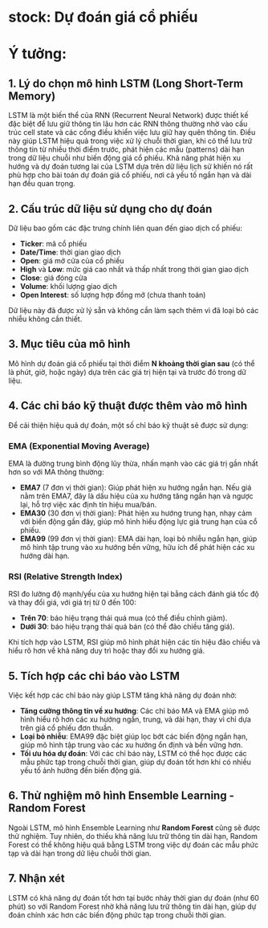 # stock: Dự đoán giá cổ phiếu



# Ý tưởng:

## 1. Lý do chọn mô hình LSTM (Long Short-Term Memory)
LSTM là một biến thể của RNN (Recurrent Neural Network) được thiết kế đặc biệt để lưu giữ thông tin lâu hơn các RNN thông thường nhờ vào cấu trúc cell state và các cổng điều khiển việc lưu giữ hay quên thông tin. Điều này giúp LSTM hiệu quả trong việc xử lý chuỗi thời gian, khi có thể lưu trữ thông tin từ nhiều thời điểm trước, phát hiện các mẫu (patterns) dài hạn trong dữ liệu chuỗi như biến động giá cổ phiếu. Khả năng phát hiện xu hướng và dự đoán tương lai của LSTM dựa trên dữ liệu lịch sử khiến nó rất phù hợp cho bài toán dự đoán giá cổ phiếu, nơi cả yếu tố ngắn hạn và dài hạn đều quan trọng.

## 2. Cấu trúc dữ liệu sử dụng cho dự đoán
Dữ liệu bao gồm các đặc trưng chính liên quan đến giao dịch cổ phiếu:

- **Ticker**: mã cổ phiếu
- **Date/Time**: thời gian giao dịch
- **Open**: giá mở cửa của cổ phiếu
- **High** và **Low**: mức giá cao nhất và thấp nhất trong thời gian giao dịch
- **Close**: giá đóng cửa
- **Volume**: khối lượng giao dịch
- **Open Interest**: số lượng hợp đồng mở (chưa thanh toán)

Dữ liệu này đã được xử lý sẵn và không cần làm sạch thêm vì đã loại bỏ các nhiễu không cần thiết.

## 3. Mục tiêu của mô hình
Mô hình dự đoán giá cổ phiếu tại thời điểm **N khoảng thời gian sau** (có thể là phút, giờ, hoặc ngày) dựa trên các giá trị hiện tại và trước đó trong dữ liệu.

## 4. Các chỉ báo kỹ thuật được thêm vào mô hình
Để cải thiện hiệu quả dự đoán, một số chỉ báo kỹ thuật sẽ được sử dụng:

### EMA (Exponential Moving Average)
EMA là đường trung bình động lũy thừa, nhấn mạnh vào các giá trị gần nhất hơn so với MA thông thường:

- **EMA7** (7 đơn vị thời gian): Giúp phát hiện xu hướng ngắn hạn. Nếu giá nằm trên EMA7, đây là dấu hiệu của xu hướng tăng ngắn hạn và ngược lại, hỗ trợ việc xác định tín hiệu mua/bán.
- **EMA30** (30 đơn vị thời gian): Phát hiện xu hướng trung hạn, nhạy cảm với biến động gần đây, giúp mô hình hiểu động lực giá trung hạn của cổ phiếu.
- **EMA99** (99 đơn vị thời gian): EMA dài hạn, loại bỏ nhiễu ngắn hạn, giúp mô hình tập trung vào xu hướng bền vững, hữu ích để phát hiện các xu hướng dài hạn.

### RSI (Relative Strength Index)
RSI đo lường độ mạnh/yếu của xu hướng hiện tại bằng cách đánh giá tốc độ và thay đổi giá, với giá trị từ 0 đến 100:
- **Trên 70**: báo hiệu trạng thái quá mua (có thể điều chỉnh giảm).
- **Dưới 30**: báo hiệu trạng thái quá bán (có thể đảo chiều tăng giá).

Khi tích hợp vào LSTM, RSI giúp mô hình phát hiện các tín hiệu đảo chiều và hiểu rõ hơn về khả năng duy trì hoặc thay đổi xu hướng giá.

## 5. Tích hợp các chỉ báo vào LSTM
Việc kết hợp các chỉ báo này giúp LSTM tăng khả năng dự đoán nhờ:
- **Tăng cường thông tin về xu hướng**: Các chỉ báo MA và EMA giúp mô hình hiểu rõ hơn các xu hướng ngắn, trung, và dài hạn, thay vì chỉ dựa trên giá cổ phiếu đơn thuần.
- **Loại bỏ nhiễu**: EMA99 đặc biệt giúp lọc bớt các biến động ngắn hạn, giúp mô hình tập trung vào các xu hướng ổn định và bền vững hơn.
- **Tối ưu hóa dự đoán**: Với các chỉ báo này, LSTM có thể học được các mẫu phức tạp trong chuỗi thời gian, giúp dự đoán tốt hơn khi có nhiều yếu tố ảnh hưởng đến biến động giá.

## 6. Thử nghiệm mô hình Ensemble Learning - Random Forest
Ngoài LSTM, mô hình Ensemble Learning như **Random Forest** cũng sẽ được thử nghiệm. Tuy nhiên, do thiếu khả năng lưu trữ thông tin dài hạn, Random Forest có thể không hiệu quả bằng LSTM trong việc dự đoán các mẫu phức tạp và dài hạn trong dữ liệu chuỗi thời gian.

## 7. Nhận xét
LSTM có khả năng dự đoán tốt hơn tại bước nhảy thời gian dự đoán (như 60 phút) so với Random Forest nhờ khả năng lưu trữ thông tin dài hạn, giúp dự đoán chính xác hơn các biến động phức tạp trong chuỗi thời gian.
